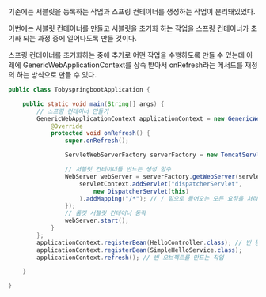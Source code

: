 기존에는 서블릿을 등록하는 작업과 스프링 컨테이너를 생성하는 작업이 분리돼있었다.

이번에는 서블릿 컨테이너를 만들고 서블릿을 초기화 하는 작업을 스프링 컨테이너가 초기화 되는 과정 중에 일어나도록 만들 것이다.

스프링 컨테이너를 초기화하는 중에 추가로 어떤 작업을 수행하도록 만들 수 있는데 아래에 GenericWebApplicationContext를 상속 받아서 onRefresh라는 메서드를 재정의 하는 방식으로 만들 수 있다.

```java
public class TobyspringbootApplication {

	public static void main(String[] args) {
		// 스프링 컨테이너 만들기
		GenericWebApplicationContext applicationContext = new GenericWebApplicationContext() {
			@Override
			protected void onRefresh() {
				super.onRefresh();

				ServletWebServerFactory serverFactory = new TomcatServletWebServerFactory();

				// 서블릿 컨테이너를 만드는 생성 함수
				WebServer webServer = serverFactory.getWebServer(servletContext -> {
					servletContext.addServlet("dispatcherServlet",
						new DispatcherServlet(this)
					).addMapping("/*"); // / 밑으로 들어오는 모든 요청을 처리 => 프론트 컨트롤러의 역할
				});
				// 톰캣 서블릿 컨테이너 동작
				webServer.start();
			}
		};
		applicationContext.registerBean(HelloController.class); // 빈 등록
		applicationContext.registerBean(SimpleHelloService.class);
		applicationContext.refresh(); // 빈 오브젝트를 만드는 작업

	}

}
```
